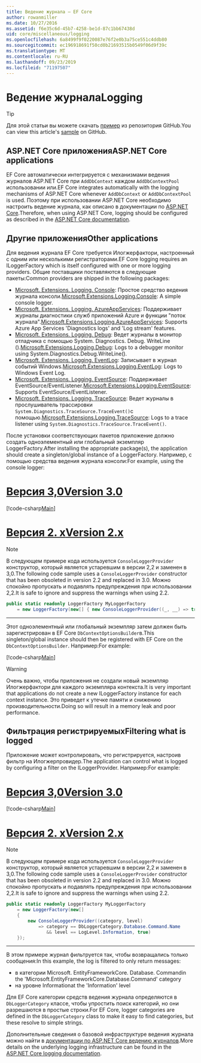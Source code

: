 ```yaml
---
title: Ведение журнала — EF Core
author: rowanmiller
ms.date: 10/27/2016
ms.assetid: f6e35c6d-45b7-4258-be1d-87c1bb67438d
uid: core/miscellaneous/logging
ms.openlocfilehash: 6a8499f9f0220087e76f2e0b3a75ce551c4ddb80
ms.sourcegitcommit: ec196918691f50cd0b21693515b0549f06d9f39c
ms.translationtype: MT
ms.contentlocale: ru-RU
ms.lasthandoff: 09/23/2019
ms.locfileid: "71197507"
---
```

# <a name="logging"></a><span data-ttu-id="91871-102">Ведение журнала</span><span class="sxs-lookup"><span data-stu-id="91871-102">Logging</span></span>

> [!TIP]  
> <span data-ttu-id="91871-103">Для этой статьи вы можете скачать [пример](https://github.com/aspnet/EntityFramework.Docs/tree/master/samples/core/Miscellaneous/Logging) из репозитория GitHub.</span><span class="sxs-lookup"><span data-stu-id="91871-103">You can view this article's [sample](https://github.com/aspnet/EntityFramework.Docs/tree/master/samples/core/Miscellaneous/Logging) on GitHub.</span></span>

## <a name="aspnet-core-applications"></a><span data-ttu-id="91871-104">ASP.NET Core приложения</span><span class="sxs-lookup"><span data-stu-id="91871-104">ASP.NET Core applications</span></span>

<span data-ttu-id="91871-105">EF Core автоматически интегрируется с механизмами ведения журналов ASP.NET Core при `AddDbContext` каждом `AddDbContextPool` использовании или.</span><span class="sxs-lookup"><span data-stu-id="91871-105">EF Core integrates automatically with the logging mechanisms of ASP.NET Core whenever `AddDbContext` or `AddDbContextPool` is used.</span></span> <span data-ttu-id="91871-106">Поэтому при использовании ASP.NET Core необходимо настроить ведение журнала, как описано в документации по [ASP.NET Core](https://docs.microsoft.com/aspnet/core/fundamentals/logging?tabs=aspnetcore2x).</span><span class="sxs-lookup"><span data-stu-id="91871-106">Therefore, when using ASP.NET Core, logging should be configured as described in the [ASP.NET Core documentation](https://docs.microsoft.com/aspnet/core/fundamentals/logging?tabs=aspnetcore2x).</span></span>

## <a name="other-applications"></a><span data-ttu-id="91871-107">Другие приложения</span><span class="sxs-lookup"><span data-stu-id="91871-107">Other applications</span></span>

<span data-ttu-id="91871-108">Для ведения журнала EF Core требуется Илогжерфактори, настроенный с одним или несколькими регистраторами.</span><span class="sxs-lookup"><span data-stu-id="91871-108">EF Core logging requires an ILoggerFactory which is itself configured with one or more logging providers.</span></span> <span data-ttu-id="91871-109">Общие поставщики поставляются в следующие пакеты:</span><span class="sxs-lookup"><span data-stu-id="91871-109">Common providers are shipped in the following packages:</span></span>

* <span data-ttu-id="91871-110">[Microsoft. Extensions. Logging. Console](https://www.nuget.org/packages/Microsoft.Extensions.Logging.Console/): Простое средство ведения журнала консоли.</span><span class="sxs-lookup"><span data-stu-id="91871-110">[Microsoft.Extensions.Logging.Console](https://www.nuget.org/packages/Microsoft.Extensions.Logging.Console/): A simple console logger.</span></span>
* <span data-ttu-id="91871-111">[Microsoft. Extensions. Logging. AzureAppServices](https://www.nuget.org/packages/Microsoft.Extensions.Logging.AzureAppServices/): Поддерживает журналы диагностики служб приложений Azure и функции "поток журнала".</span><span class="sxs-lookup"><span data-stu-id="91871-111">[Microsoft.Extensions.Logging.AzureAppServices](https://www.nuget.org/packages/Microsoft.Extensions.Logging.AzureAppServices/): Supports Azure App Services 'Diagnostics logs' and 'Log stream' features.</span></span>
* <span data-ttu-id="91871-112">[Microsoft. Extensions. Logging. Debug](https://www.nuget.org/packages/Microsoft.Extensions.Logging.Debug/): Ведет журналы в монитор отладчика с помощью System. Diagnostics. Debug. WriteLine ().</span><span class="sxs-lookup"><span data-stu-id="91871-112">[Microsoft.Extensions.Logging.Debug](https://www.nuget.org/packages/Microsoft.Extensions.Logging.Debug/): Logs to a debugger monitor using System.Diagnostics.Debug.WriteLine().</span></span>
* <span data-ttu-id="91871-113">[Microsoft. Extensions. Logging. EventLog](https://www.nuget.org/packages/Microsoft.Extensions.Logging.EventLog/): Записывает в журнал событий Windows.</span><span class="sxs-lookup"><span data-stu-id="91871-113">[Microsoft.Extensions.Logging.EventLog](https://www.nuget.org/packages/Microsoft.Extensions.Logging.EventLog/): Logs to Windows Event Log.</span></span>
* <span data-ttu-id="91871-114">[Microsoft. Extensions. Logging. EventSource](https://www.nuget.org/packages/Microsoft.Extensions.Logging.EventSource/): Поддерживает EventSource/EventListener.</span><span class="sxs-lookup"><span data-stu-id="91871-114">[Microsoft.Extensions.Logging.EventSource](https://www.nuget.org/packages/Microsoft.Extensions.Logging.EventSource/): Supports EventSource/EventListener.</span></span>
* <span data-ttu-id="91871-115">[Microsoft. Extensions. Logging. TraceSource](https://www.nuget.org/packages/Microsoft.Extensions.Logging.TraceSource/): Ведет журналы в прослушиватель трассировки `System.Diagnostics.TraceSource.TraceEvent()`с помощью.</span><span class="sxs-lookup"><span data-stu-id="91871-115">[Microsoft.Extensions.Logging.TraceSource](https://www.nuget.org/packages/Microsoft.Extensions.Logging.TraceSource/): Logs to a trace listener using `System.Diagnostics.TraceSource.TraceEvent()`.</span></span>

<span data-ttu-id="91871-116">После установки соответствующих пакетов приложение должно создать одноэлементный или глобальный экземпляр LoggerFactory.</span><span class="sxs-lookup"><span data-stu-id="91871-116">After installing the appropriate package(s), the application should create a singleton/global instance of a LoggerFactory.</span></span> <span data-ttu-id="91871-117">Например, с помощью средства ведения журнала консоли:</span><span class="sxs-lookup"><span data-stu-id="91871-117">For example, using the console logger:</span></span>

# <a name="version-30tabv3"></a>[<span data-ttu-id="91871-118">Версия 3,0</span><span class="sxs-lookup"><span data-stu-id="91871-118">Version 3.0</span></span>](#tab/v3)

[!code-csharp[Main](../../../samples/core/Miscellaneous/Logging/Logging/BloggingContext.cs#DefineLoggerFactory)]

# <a name="version-2xtabv2"></a>[<span data-ttu-id="91871-119">Версия 2. x</span><span class="sxs-lookup"><span data-stu-id="91871-119">Version 2.x</span></span>](#tab/v2)

> [!NOTE]
> <span data-ttu-id="91871-120">В следующем примере кода используется `ConsoleLoggerProvider` конструктор, который является устаревшим в версии 2,2 и заменен в 3,0.</span><span class="sxs-lookup"><span data-stu-id="91871-120">The following code sample uses a `ConsoleLoggerProvider` constructor that has been obsoleted in version 2.2 and replaced in 3.0.</span></span> <span data-ttu-id="91871-121">Можно спокойно пропускать и подавлять предупреждения при использовании 2,2.</span><span class="sxs-lookup"><span data-stu-id="91871-121">It is safe to ignore and suppress the warnings when using 2.2.</span></span>

``` csharp
public static readonly LoggerFactory MyLoggerFactory
    = new LoggerFactory(new[] { new ConsoleLoggerProvider((_, __) => true, true) });
```

***

<span data-ttu-id="91871-122">Этот одноэлементный или глобальный экземпляр затем должен быть зарегистрирован в EF Core `DbContextOptionsBuilder`в.</span><span class="sxs-lookup"><span data-stu-id="91871-122">This singleton/global instance should then be registered with EF Core on the `DbContextOptionsBuilder`.</span></span> <span data-ttu-id="91871-123">Например:</span><span class="sxs-lookup"><span data-stu-id="91871-123">For example:</span></span>

[!code-csharp[Main](../../../samples/core/Miscellaneous/Logging/Logging/BloggingContext.cs#RegisterLoggerFactory)]

> [!WARNING]
> <span data-ttu-id="91871-124">Очень важно, чтобы приложения не создали новый экземпляр Илогжерфактори для каждого экземпляра контекста.</span><span class="sxs-lookup"><span data-stu-id="91871-124">It is very important that applications do not create a new ILoggerFactory instance for each context instance.</span></span> <span data-ttu-id="91871-125">Это приведет к утечке памяти и снижению производительности.</span><span class="sxs-lookup"><span data-stu-id="91871-125">Doing so will result in a memory leak and poor performance.</span></span>

## <a name="filtering-what-is-logged"></a><span data-ttu-id="91871-126">Фильтрация регистрируемых</span><span class="sxs-lookup"><span data-stu-id="91871-126">Filtering what is logged</span></span>

<span data-ttu-id="91871-127">Приложение может контролировать, что регистрируется, настроив фильтр на Илогжерпровидер.</span><span class="sxs-lookup"><span data-stu-id="91871-127">The application can control what is logged by configuring a filter on the ILoggerProvider.</span></span> <span data-ttu-id="91871-128">Например:</span><span class="sxs-lookup"><span data-stu-id="91871-128">For example:</span></span>

# <a name="version-30tabv3"></a>[<span data-ttu-id="91871-129">Версия 3,0</span><span class="sxs-lookup"><span data-stu-id="91871-129">Version 3.0</span></span>](#tab/v3)

[!code-csharp[Main](../../../samples/core/Miscellaneous/Logging/Logging/BloggingContextWithFiltering.cs#DefineLoggerFactory)]

# <a name="version-2xtabv2"></a>[<span data-ttu-id="91871-130">Версия 2. x</span><span class="sxs-lookup"><span data-stu-id="91871-130">Version 2.x</span></span>](#tab/v2)

> [!NOTE]
> <span data-ttu-id="91871-131">В следующем примере кода используется `ConsoleLoggerProvider` конструктор, который является устаревшим в версии 2,2 и заменен в 3,0.</span><span class="sxs-lookup"><span data-stu-id="91871-131">The following code sample uses a `ConsoleLoggerProvider` constructor that has been obsoleted in version 2.2 and replaced in 3.0.</span></span> <span data-ttu-id="91871-132">Можно спокойно пропускать и подавлять предупреждения при использовании 2,2.</span><span class="sxs-lookup"><span data-stu-id="91871-132">It is safe to ignore and suppress the warnings when using 2.2.</span></span>

``` csharp
public static readonly LoggerFactory MyLoggerFactory
    = new LoggerFactory(new[]
    {
        new ConsoleLoggerProvider((category, level)
            => category == DbLoggerCategory.Database.Command.Name
               && level == LogLevel.Information, true)
    });
```

***

<span data-ttu-id="91871-133">В этом примере журнал фильтруется так, чтобы возвращались только сообщения:</span><span class="sxs-lookup"><span data-stu-id="91871-133">In this example, the log is filtered to only return messages:</span></span>
 * <span data-ttu-id="91871-134">в категории Microsoft. EntityFrameworkCore. Database. Command</span><span class="sxs-lookup"><span data-stu-id="91871-134">in the 'Microsoft.EntityFrameworkCore.Database.Command' category</span></span>
 * <span data-ttu-id="91871-135">на уровне Information</span><span class="sxs-lookup"><span data-stu-id="91871-135">at the 'Information' level</span></span>

<span data-ttu-id="91871-136">Для EF Core категории средств ведения журнала определяются в `DbLoggerCategory` классе, чтобы упростить поиск категорий, но они разрешаются в простые строки.</span><span class="sxs-lookup"><span data-stu-id="91871-136">For EF Core, logger categories are defined in the `DbLoggerCategory` class to make it easy to find categories, but these resolve to simple strings.</span></span>

<span data-ttu-id="91871-137">Дополнительные сведения о базовой инфраструктуре ведения журнала можно найти в [документации по ASP.NET Core ведению журналов](https://docs.microsoft.com/aspnet/core/fundamentals/logging?tabs=aspnetcore2x).</span><span class="sxs-lookup"><span data-stu-id="91871-137">More details on the underlying logging infrastructure can be found in the [ASP.NET Core logging documentation](https://docs.microsoft.com/aspnet/core/fundamentals/logging?tabs=aspnetcore2x).</span></span>
